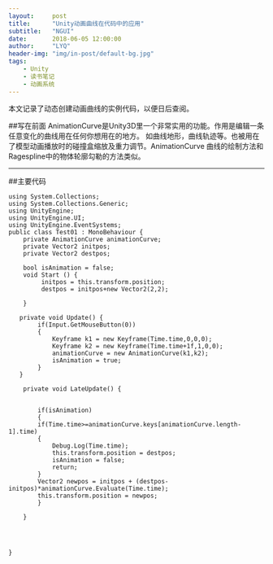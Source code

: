 ```yaml
---
layout:     post
title:      "Unity动画曲线在代码中的应用"
subtitle:   "NGUI"
date:       2018-06-05 12:00:00
author:     "LYQ"
header-img: "img/in-post/default-bg.jpg"
tags:
    - Unity
    - 读书笔记
    - 动画系统
---
```


本文记录了动态创建动画曲线的实例代码，以便日后查阅。

 

##写在前面
AnimationCurve是Unity3D里一个非常实用的功能。作用是编辑一条任意变化的曲线用在任何你想用在的地方。 如曲线地形，曲线轨迹等。也被用在了模型动画播放时的碰撞盒缩放及重力调节。AnimationCurve 曲线的绘制方法和Ragespline中的物体轮廓勾勒的方法类似。


 
----
##主要代码
````
using System.Collections;
using System.Collections.Generic;
using UnityEngine;
using UnityEngine.UI;
using UnityEngine.EventSystems;
public class Test01 : MonoBehaviour {
    private AnimationCurve animationCurve;
    private Vector2 initpos;
	private Vector2 destpos;

	bool isAnimation = false;
	void Start () {
		 initpos = this.transform.position;
         destpos = initpos+new Vector2(2,2);
		
	}

   private void Update() {
	    if(Input.GetMouseButton(0))
		{
            Keyframe k1 = new Keyframe(Time.time,0,0,0);
			Keyframe k2 = new Keyframe(Time.time+1f,1,0,0);
			animationCurve = new AnimationCurve(k1,k2);
			isAnimation = true;
		}
   }

	private void LateUpdate() {
       

		if(isAnimation)
		{
        if(Time.time>=animationCurve.keys[animationCurve.length-1].time)
		{
			Debug.Log(Time.time);
			this.transform.position = destpos;
			isAnimation = false;
			return;
		}	
		Vector2 newpos = initpos + (destpos-initpos)*animationCurve.Evaluate(Time.time);
		this.transform.position = newpos;
		}
		
	}


	
	  
}

````
 

















